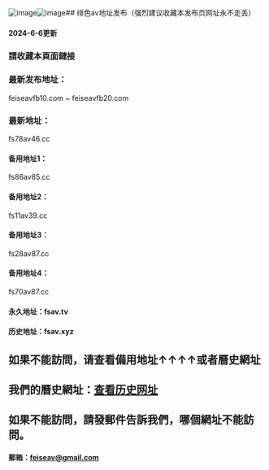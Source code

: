 ![image](https://github.com/feiseav/feiseav.site/assets/136965640/29fcf74f-7a23-4909-a790-6e0a3c1255da)![image](https://github.com/feiseav/feiseav.site/assets/136965640/3c5134e5-d764-4218-82e8-ce8bc55d50cc)## 绯色av地址发布（强烈建议收藏本发布页网址永不走丢）
#### 2024-6-6更新
### 請收藏本頁面鏈接
### 最新发布地址：
feiseavfb10.com ~ feiseavfb20.com
### 最新地址：
fs78av46.cc
#### 备用地址1：
fs86av85.cc
#### 备用地址2：
fs11av39.cc
#### 备用地址3：
fs28av87.cc
#### 备用地址4：
fs70av87.cc
#### 永久地址：fsav.tv
#### 历史地址：fsav.xyz
## 如果不能訪問，请查看備用地址↑↑↑↑或者曆史網址
## 我們的曆史網址：[查看历史网址](https://github.com/feiseav/feiseav.site/wiki/%E7%BB%AF%E8%89%B2av%E5%8E%86%E5%8F%B2%E7%BD%91%E5%9D%80)
## 如果不能訪問，請發郵件告訴我們，哪個網址不能訪問。
#### 郵箱：feiseav@gmail.com
